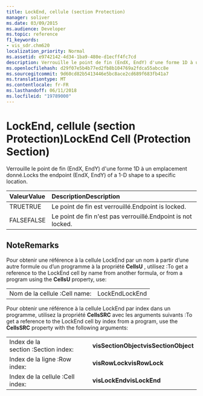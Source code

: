 ```yaml
---
title: LockEnd, cellule (section Protection)
manager: soliver
ms.date: 03/09/2015
ms.audience: Developer
ms.topic: reference
f1_keywords:
- vis_sdr.chm620
localization_priority: Normal
ms.assetid: e9742142-4d34-1ba9-480e-d1ecff4fc7cd
description: Verrouille le point de fin (EndX, EndY) d'une forme 1D à un emplacement donné.
ms.openlocfilehash: d29f07e5b4b77ed2fb8b104769a2fdca55abcc8e
ms.sourcegitcommit: 9d60cd82b5413446e5bc8ace2cd689f683fb41a7
ms.translationtype: MT
ms.contentlocale: fr-FR
ms.lasthandoff: 06/11/2018
ms.locfileid: "19789000"
---
```

# <a name="lockend-cell-protection-section"></a><span data-ttu-id="11ca6-103">LockEnd, cellule (section Protection)</span><span class="sxs-lookup"><span data-stu-id="11ca6-103">LockEnd Cell (Protection Section)</span></span>

<span data-ttu-id="11ca6-104">Verrouille le point de fin (EndX, EndY) d'une forme 1D à un emplacement donné.</span><span class="sxs-lookup"><span data-stu-id="11ca6-104">Locks the endpoint (EndX, EndY) of a 1-D shape to a specific location.</span></span>
  
|<span data-ttu-id="11ca6-105">**Valeur**</span><span class="sxs-lookup"><span data-stu-id="11ca6-105">**Value**</span></span>|<span data-ttu-id="11ca6-106">**Description**</span><span class="sxs-lookup"><span data-stu-id="11ca6-106">**Description**</span></span>|
|:-----|:-----|
| <span data-ttu-id="11ca6-107">TRUE</span><span class="sxs-lookup"><span data-stu-id="11ca6-107">TRUE</span></span>  <br/> | <span data-ttu-id="11ca6-108">Le point de fin est verrouillé.</span><span class="sxs-lookup"><span data-stu-id="11ca6-108">Endpoint is locked.</span></span>  <br/> |
| <span data-ttu-id="11ca6-109">FALSE</span><span class="sxs-lookup"><span data-stu-id="11ca6-109">FALSE</span></span>  <br/> | <span data-ttu-id="11ca6-110">Le point de fin n'est pas verrouillé.</span><span class="sxs-lookup"><span data-stu-id="11ca6-110">Endpoint is not locked.</span></span>  <br/> |
   
## <a name="remarks"></a><span data-ttu-id="11ca6-111">Note</span><span class="sxs-lookup"><span data-stu-id="11ca6-111">Remarks</span></span>

<span data-ttu-id="11ca6-112">Pour obtenir une référence à la cellule LockEnd par un nom à partir d’une autre formule ou d’un programme à la propriété **CellsU** , utilisez :</span><span class="sxs-lookup"><span data-stu-id="11ca6-112">To get a reference to the LockEnd cell by name from another formula, or from a program using the **CellsU** property, use:</span></span> 
  
|||
|:-----|:-----|
| <span data-ttu-id="11ca6-113">Nom de la cellule :</span><span class="sxs-lookup"><span data-stu-id="11ca6-113">Cell name:</span></span>  <br/> | <span data-ttu-id="11ca6-114">LockEnd</span><span class="sxs-lookup"><span data-stu-id="11ca6-114">LockEnd</span></span>  <br/> |
   
<span data-ttu-id="11ca6-115">Pour obtenir une référence à la cellule LockEnd par index dans un programme, utilisez la propriété **CellsSRC** avec les arguments suivants :</span><span class="sxs-lookup"><span data-stu-id="11ca6-115">To get a reference to the LockEnd cell by index from a program, use the **CellsSRC** property with the following arguments:</span></span> 
  
|||
|:-----|:-----|
| <span data-ttu-id="11ca6-116">Index de la section :</span><span class="sxs-lookup"><span data-stu-id="11ca6-116">Section index:</span></span>  <br/> |<span data-ttu-id="11ca6-117">**visSectionObject**</span><span class="sxs-lookup"><span data-stu-id="11ca6-117">**visSectionObject**</span></span> <br/> |
| <span data-ttu-id="11ca6-118">Index de la ligne :</span><span class="sxs-lookup"><span data-stu-id="11ca6-118">Row index:</span></span>  <br/> |<span data-ttu-id="11ca6-119">**visRowLock**</span><span class="sxs-lookup"><span data-stu-id="11ca6-119">**visRowLock**</span></span> <br/> |
| <span data-ttu-id="11ca6-120">Index de la cellule :</span><span class="sxs-lookup"><span data-stu-id="11ca6-120">Cell index:</span></span>  <br/> |<span data-ttu-id="11ca6-121">**visLockEnd**</span><span class="sxs-lookup"><span data-stu-id="11ca6-121">**visLockEnd**</span></span> <br/> |
   

